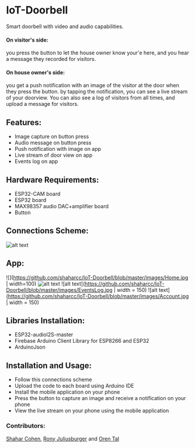# IoT-Doorbell
Smart doorbell with video and audio capabilities.

#### On visitor's side:
you press the button to let the house owner know your'e here, and you hear a message they recorded for visitors.
#### On house owner's side:
you get a push notification with an image of the visitor at the door when they press the button. by tapping the notification, you can see a live stream of your doorview. You can also see a log of visitors from all times, and upload a message for visitors.

## Features:
- Image capture on button press
- Audio message on button press
- Push notification with image on app
- Live stream of door view on app
- Events log on app

## Hardware Requirements:
- ESP32-CAM board
- ESP32 board
- MAX98357 audio DAC+amplifier board
- Button

## Connections Scheme:

![alt text](https://github.com/shaharcc/IoT-Doorbell/blob/master/images/scheme.jpg)

## App:

![](https://github.com/shaharcc/IoT-Doorbell/blob/master/images/Home.jpg | width=100)
![alt text](https://github.com/shaharcc/IoT-Doorbell/blob/master/images/Home.jpg)
![alt text](https://github.com/shaharcc/IoT-Doorbell/blob/master/images/EventsLog.jpg | width = 150)
![alt text](https://github.com/shaharcc/IoT-Doorbell/blob/master/images/Account.jpg | width = 150)

## Libraries Installation:
- ESP32-audioI2S-master
- Firebase Arduino Client Library for ESP8266 and ESP32
- ArduinoJson

## Installation and Usage:
- Follow this connections scheme
- Upload the code to each board using Arduino IDE
- Install the mobile application on your phone
- Press the button to capture an image and receive a notification on your phone
- View the live stream on your phone using the mobile application


### Contributors:
[Shahar Cohen](https://github.com/shaharcc), [Rony Juliusburger](https://github.com/ronyju) and [Oren Tal](https://github.com/oren-tal)
